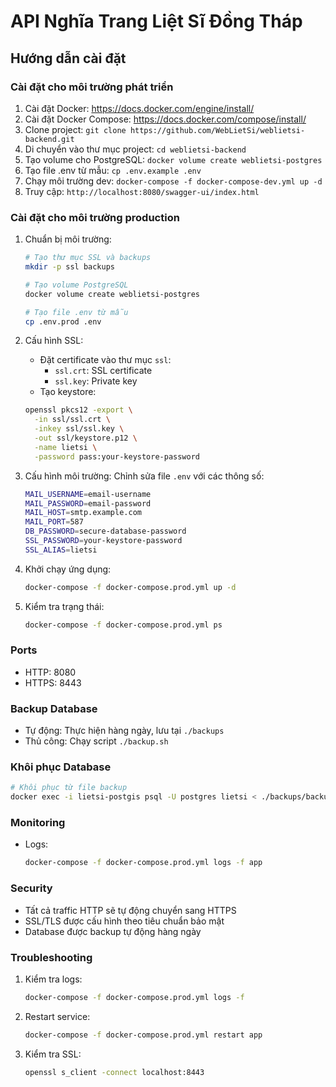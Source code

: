 # API Nghĩa Trang Liệt Sĩ Đồng Tháp

## Hướng dẫn cài đặt

### Cài đặt cho môi trường phát triển

1. Cài đặt Docker: https://docs.docker.com/engine/install/
2. Cài đặt Docker Compose: https://docs.docker.com/compose/install/
3. Clone project: `git clone https://github.com/WebLietSi/weblietsi-backend.git`
4. Di chuyển vào thư mục project: `cd weblietsi-backend`
5. Tạo volume cho PostgreSQL: `docker volume create weblietsi-postgres`
6. Tạo file .env từ mẫu: `cp .env.example .env`
7. Chạy môi trường dev: `docker-compose -f docker-compose-dev.yml up -d`
8. Truy cập: `http://localhost:8080/swagger-ui/index.html`

### Cài đặt cho môi trường production

1. Chuẩn bị môi trường:
   ```bash
   # Tạo thư mục SSL và backups
   mkdir -p ssl backups
   
   # Tạo volume PostgreSQL
   docker volume create weblietsi-postgres
   
   # Tạo file .env từ mẫu
   cp .env.prod .env
   ```

2. Cấu hình SSL:
   - Đặt certificate vào thư mục `ssl`:
     - `ssl.crt`: SSL certificate
     - `ssl.key`: Private key
   - Tạo keystore:
   ```bash
   openssl pkcs12 -export \
     -in ssl/ssl.crt \
     -inkey ssl/ssl.key \
     -out ssl/keystore.p12 \
     -name lietsi \
     -password pass:your-keystore-password
   ```

3. Cấu hình môi trường:
   Chỉnh sửa file `.env` với các thông số:
   ```bash
   MAIL_USERNAME=email-username
   MAIL_PASSWORD=email-password
   MAIL_HOST=smtp.example.com
   MAIL_PORT=587
   DB_PASSWORD=secure-database-password
   SSL_PASSWORD=your-keystore-password
   SSL_ALIAS=lietsi
   ```

4. Khởi chạy ứng dụng:
   ```bash
   docker-compose -f docker-compose.prod.yml up -d
   ```

5. Kiểm tra trạng thái:
   ```bash
   docker-compose -f docker-compose.prod.yml ps
   ```

### Ports

- HTTP: 8080
- HTTPS: 8443

### Backup Database

- Tự động: Thực hiện hàng ngày, lưu tại `./backups`
- Thủ công: Chạy script `./backup.sh`

### Khôi phục Database

```bash
# Khôi phục từ file backup
docker exec -i lietsi-postgis psql -U postgres lietsi < ./backups/backup-file.sql
```

### Monitoring

- Logs:
  ```bash
  docker-compose -f docker-compose.prod.yml logs -f app
  ```

### Security

- Tất cả traffic HTTP sẽ tự động chuyển sang HTTPS
- SSL/TLS được cấu hình theo tiêu chuẩn bảo mật
- Database được backup tự động hàng ngày

### Troubleshooting

1. Kiểm tra logs:
   ```bash
   docker-compose -f docker-compose.prod.yml logs -f
   ```

2. Restart service:
   ```bash
   docker-compose -f docker-compose.prod.yml restart app
   ```

3. Kiểm tra SSL:
   ```bash
   openssl s_client -connect localhost:8443
   ```